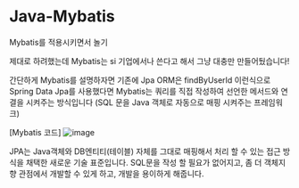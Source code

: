 # Java-Mybatis
Mybatis를 적용시키면서 놀기

제대로 하려했는데 Mybatis는 si 기업에서나 쓴다고 해서 그냥 대충만 만들어뒀습니다!

간단하게 Mybatis를 설명하자면 기존에 Jpa ORM은 findByUserId 이런식으로 Spring Data Jpa를 사용했다면 Mybatis는 쿼리를 직접 작성하여 선언한 메서드와 연결을 시켜주는 방식입니다
(SQL 문을 Java 객체로 자동으로 매핑 시켜주는  프레임워크)

[Mybatis 코드]
![image](https://github.com/user-attachments/assets/21f199f6-7944-4166-93dd-e94c0cc2454c)

JPA는 Java객체와 DB엔티티(테이블) 자체를 그대로 매핑해서 처리 할 수 있는 접근 방식을 채택한 새로운 기술 표준입니다.
SQL문을 작성 할 필요가 없어지고, 좀 더 객체지향 관점에서 개발할 수 있게 하고, 개발을 용이하게 해줍니다.
